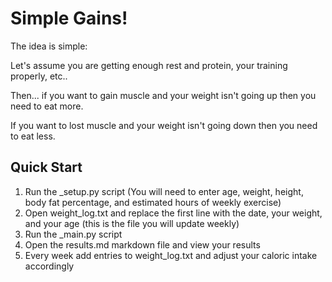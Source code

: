 # Simple Gains!

The idea is simple:

Let's assume you are getting enough rest and protein, your training properly, etc..

Then... 
if you want to gain muscle and your weight isn't going up then you need to eat more.

If you want to lost muscle and your weight isn't going down then you need to eat less.

## Quick Start

1. Run the _setup.py script (You will need to enter age, weight, height, body fat percentage, and estimated hours of weekly exercise)
2. Open weight_log.txt and replace the first line with the date, your weight, and your age (this is the file you will update weekly)
3. Run the _main.py script
4. Open the results.md markdown file and view your results
5. Every week add entries to weight_log.txt and adjust your caloric intake accordingly 